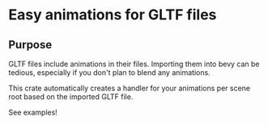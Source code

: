 # Easy animations for GLTF files

## Purpose
GLTF files include animations in their files. Importing them into bevy can be tedious, especially if you don't plan to blend any animations.

This crate automatically creates a handler for your animations per scene root based on the imported GLTF file.

See examples!
